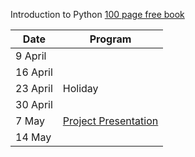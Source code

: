 Introduction to Python
[100 page free book](https://www.oreilly.com/programming/free/files/a-whirlwind-tour-of-python.pdf)


|  Date |  Program | 
|---|---|
|  9 April |   |
|  16 April|   |
|  23 April |  Holiday |
|  30 April|   |
|  7 May|  [Project Presentation](https://github.com/uzay00/CMPE232/tree/master/2019/Project)|
|  14 May|   |


